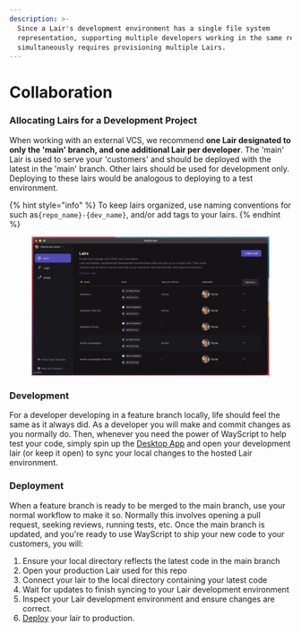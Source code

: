 ```yaml
---
description: >-
  Since a Lair's development environment has a single file system
  representation, supporting multiple developers working in the same repo
  simultaneously requires provisioning multiple Lairs.
---
```


# Collaboration

### Allocating Lairs for a Development Project

When working with an external VCS, we recommend **one Lair designated to only the 'main' branch, and one additional Lair per developer**. The 'main' Lair is used to serve your 'customers' and should be deployed with the latest in the 'main' branch. Other lairs should be used for development only. Deploying to these lairs would be analogous to deploying to a test environment.

{% hint style="info" %}
To keep lairs organized, use naming conventions for such as`{repo_name}-{dev_name}`, and/or add tags to your lairs.
{% endhint %}

<figure><img src="../../.gitbook/assets/lairs_table.png" alt=""><figcaption></figcaption></figure>

### Development

For a developer developing in a feature branch locally, life should feel the same as it always did. As a developer you will make and commit changes as you normally do. Then, whenever you need the power of WayScript to help test your code, simply spin up the [Desktop App](../desktop-app/) and open your development lair (or keep it open) to sync your local changes to the hosted Lair environment.

### Deployment

When a feature branch is ready to be merged to the main branch, use your normal workflow to make it so. Normally this involves opening a pull request, seeking reviews, running tests, etc. Once the main branch is updated, and you're ready to use WayScript to ship your new code to your customers, you will:

1. Ensure your local directory reflects the latest code in the main branch
2. Open your production Lair used for this repo
3. Connect your lair to the local directory containing your latest code
4. Wait for updates to finish syncing to your Lair development environment
5. Inspect your Lair development environment and ensure changes are correct.
6. [Deploy](collaboration.md#deployment) your lair to production.
